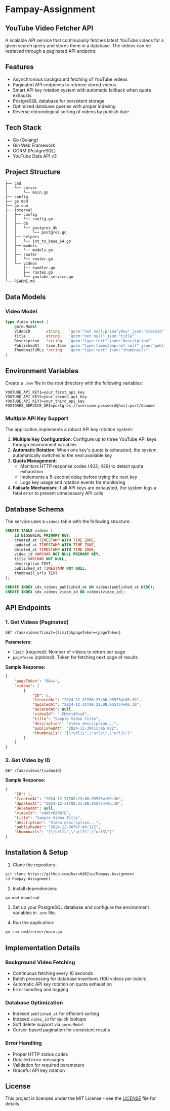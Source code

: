# Fampay-Assignment

## YouTube Video Fetcher API

A scalable API service that continuously fetches latest YouTube videos for a given search query and stores them in a database. The videos can be retrieved through a paginated API endpoint.

## Features

- Asynchronous background fetching of YouTube videos
- Paginated API endpoints to retrieve stored videos
- Smart API key rotation system with automatic fallback when quota exhausts
- PostgreSQL database for persistent storage
- Optimized database queries with proper indexing
- Reverse chronological sorting of videos by publish date

## Tech Stack

- Go (Golang)
- Gin Web Framework
- GORM (PostgreSQL)
- YouTube Data API v3

## Project Structure

```
├── cmd
│   └── server
│       └── main.go
├── config
├── go.mod
├── go.sum
├── internal
│   ├── config
│   │   └── config.go
│   ├── db
│   │   └── postgres_db
│   │       └── postgres.go
│   ├── helpers
│   │   └── int_to_base_64.go
│   ├── models
│   │   └── models.go
│   ├── router
│   │   └── router.go
│   └── videos
│       ├── handler.go
│       ├── routes.go
│       └── youtube_service.go
└── README.md
```

## Data Models

### Video Model
```go
type Video struct {
    gorm.Model
    VideoID       string    `gorm:"not null;primaryKey" json:"videoId"`
    Title         string    `gorm:"not null" json:"title"`
    Description   *string   `gorm:"type:text" json:"description"`
    PublishedAt   time.Time `gorm:"type:timestamp;not null" json:"publishedAt"`
    ThumbnailURLs *string   `gorm:"type:text" json:"thumbnails"`
}
```

## Environment Variables

Create a `.env` file in the root directory with the following variables:

```env
YOUTUBE_API_KEY1=your_first_api_key
YOUTUBE_API_KEY2=your_second_api_key
YOUTUBE_API_KEY3=your_third_api_key
POSTGRES_SERVICE_URI=postgres://username:password@host:port/dbname
```

### Multiple API Key Support

The application implements a robust API key rotation system:

1. **Multiple Key Configuration**: Configure up to three YouTube API keys through environment variables
2. **Automatic Rotation**: When one key's quota is exhausted, the system automatically switches to the next available key
3. **Quota Management**: 
   - Monitors HTTP response codes (403, 429) to detect quota exhaustion
   - Implements a 5-second delay before trying the next key
   - Logs key usage and rotation events for monitoring
4. **Failsafe Mechanism**: If all API keys are exhausted, the system logs a fatal error to prevent unnecessary API calls

## Database Schema

The service uses a `videos` table with the following structure:

```sql
CREATE TABLE videos (
    id BIGSERIAL PRIMARY KEY,
    created_at TIMESTAMP WITH TIME ZONE,
    updated_at TIMESTAMP WITH TIME ZONE,
    deleted_at TIMESTAMP WITH TIME ZONE,
    video_id VARCHAR NOT NULL PRIMARY KEY,
    title VARCHAR NOT NULL,
    description TEXT,
    published_at TIMESTAMP NOT NULL,
    thumbnail_urls TEXT
);

CREATE INDEX idx_videos_published_at ON videos(published_at DESC);
CREATE INDEX idx_videos_video_id ON videos(video_id);
```

## API Endpoints

### 1. Get Videos (Paginated)
```
GET /fam/videos?limit={limit}&pageToken={pageToken}
```

**Parameters:**
- `limit` (required): Number of videos to return per page
- `pageToken` (optional): Token for fetching next page of results

**Sample Response:**
```json
{
    "pageToken": "BQ==",
    "videos": [
        {
            "ID": 5,
            "CreatedAt": "2024-12-31T08:23:08.955754+05:30",
            "UpdatedAt": "2024-12-31T08:23:08.955754+05:30",
            "DeletedAt": null,
            "videoId": "-FMbrt4Pvy0",
            "title": "Sample Video Title",
            "description": "Video description...",
            "publishedAt": "2024-12-30T11:06:07Z",
            "thumbnails": "[\"url1\",\"url2\",\"url3\"]"
        }
    ]
}
```

### 2. Get Video by ID
```
GET /fam/videos/{videoId}
```

**Sample Response:**
```json
{
    "ID": 1,
    "CreatedAt": "2024-12-31T08:23:08.955754+05:30",
    "UpdatedAt": "2024-12-31T08:23:08.955754+05:30",
    "DeletedAt": null,
    "videoId": "o4Xkt62NQfQ",
    "title": "Sample Video Title",
    "description": "Video description...",
    "publishedAt": "2024-12-30T07:49:11Z",
    "thumbnails": "[\"url1\",\"url2\",\"url3\"]"
}
```

## Installation & Setup

1. Clone the repository:
```bash
git clone https://github.com/harsh082ip/Fampay-Assignment
cd Fampay-Assignment
```

2. Install dependencies:
```bash
go mod download
```

3. Set up your PostgreSQL database and configure the environment variables in `.env` file.

4. Run the application:
```bash
go run cmd/server/main.go
```

## Implementation Details

### Background Video Fetching
- Continuous fetching every 10 seconds
- Batch processing for database insertions (100 videos per batch)
- Automatic API key rotation on quota exhaustion
- Error handling and logging

### Database Optimization
- Indexed `published_at` for efficient sorting
- Indexed `video_id` for quick lookups
- Soft delete support via `gorm.Model`
- Cursor-based pagination for consistent results

### Error Handling
- Proper HTTP status codes
- Detailed error messages
- Validation for required parameters
- Graceful API key rotation

## License

This project is licensed under the MIT License - see the [LICENSE](LICENSE) file for details.